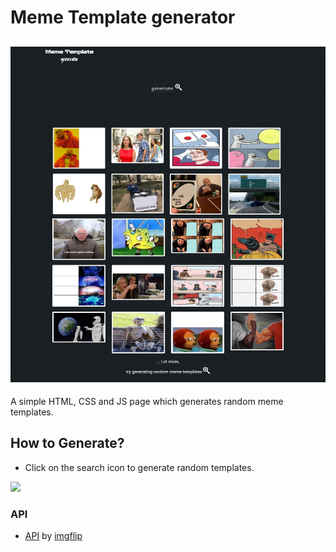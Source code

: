 # Meme Template generator

![](./res/homepage.jpg)
---
A simple HTML, CSS and JS page which generates random meme templates. 

## How to Generate?

- Click on the search icon to generate random templates.

![](./res/generator.gif)

### API
- [API](https://api.imgflip.com/get_memes) by [imgflip](https://imgflip.com/)


